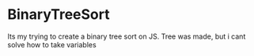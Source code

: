 # BinaryTreeSort
Its my trying to create a binary tree sort on JS. Tree was made, but i cant solve how to take variables  
